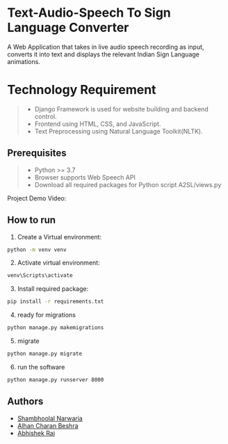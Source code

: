 # Text-Audio-Speech To Sign Language Converter

A Web Application that takes in live audio speech recording as input, converts it into text and displays the relevant Indian Sign Language animations.

# Technology Requirement 
> - Django Framework is used for website building and backend control.
> - Frontend using HTML, CSS, and JavaScript.
> - Text Preprocessing using Natural Language Toolkit(NLTK).

## Prerequisites

> - Python >= 3.7
> - Browser supports Web Speech API
> - Download all required packages for Python script A2SL/views.py


Project Demo Video:
## How to run

1. Create a Virtual environment:
```bash
python -m venv venv
```
2. Activate virtual environment:
```bash
venv\Scripts\activate
```
3. Install required package:
```bash
pip install -r requirements.txt
```
4. ready for migrations
```bash
python manage.py makemigrations
```
5. migrate
```bash
python manage.py migrate
```
6. run the software
```bash
python manage.py runserver 8000
```

## Authors

- [Shambhoolal Narwaria](https://github.com/mr-narwaria)
- [Alhan Charan Beshra](https://github.com/ezio2605)
- [Abhishek Raj](https://github.com/Abhi9708bittu)
